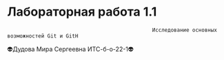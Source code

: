 # Лабораторная работа 1.1
                                                   Исследование основных возможностей Git и GitH
:alien:Дудова Мира Сергеевна ИТС-б-о-22-1:alien:
